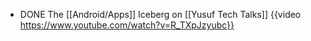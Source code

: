 - DONE The [[Android/Apps]] Iceberg on [[Yusuf Tech Talks]]
  {{video https://www.youtube.com/watch?v=R_TXpJzyubc}}